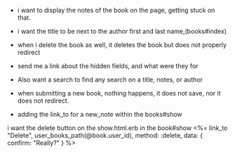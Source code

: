 - i want to display the notes of the book on the page, getting stuck on  that.
- i want the title to be next to the author first and last name,(books#index)

- when i delete the book as well, it deletes the book but does not properly redirect

- send me a link about the hidden fields, and what were they for

- Also want a search to find any search on a title, notes, or author

- when submitting a new book, nothing happens, it does not save, nor it does not redirect.

- adding the link_to for a new_note within the books#show

i want the delete button on the show.html.erb in the book#show
<%= link_to "Delete", user_books_path(@book.user_id), method: :delete, data: { confirm: "Really?" } %>